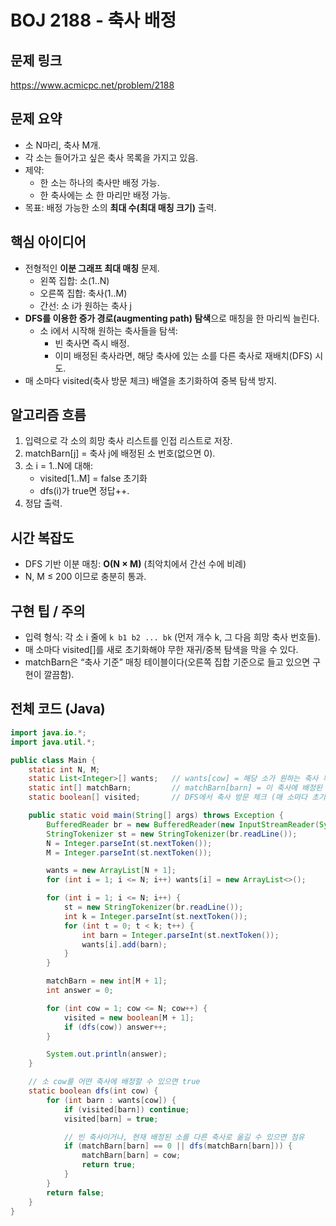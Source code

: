 # BOJ 2188 - 축사 배정

## 문제 링크
https://www.acmicpc.net/problem/2188

## 문제 요약
- 소 N마리, 축사 M개.
- 각 소는 들어가고 싶은 축사 목록을 가지고 있음.
- 제약:
  - 한 소는 하나의 축사만 배정 가능.
  - 한 축사에는 소 한 마리만 배정 가능.
- 목표: 배정 가능한 소의 **최대 수(최대 매칭 크기)** 출력.

## 핵심 아이디어
- 전형적인 **이분 그래프 최대 매칭** 문제.
  - 왼쪽 집합: 소(1..N)
  - 오른쪽 집합: 축사(1..M)
  - 간선: 소 i가 원하는 축사 j
- **DFS를 이용한 증가 경로(augmenting path) 탐색**으로 매칭을 한 마리씩 늘린다.
  - 소 i에서 시작해 원하는 축사들을 탐색:
    - 빈 축사면 즉시 배정.
    - 이미 배정된 축사라면, 해당 축사에 있는 소를 다른 축사로 재배치(DFS) 시도.
- 매 소마다 visited(축사 방문 체크) 배열을 초기화하여 중복 탐색 방지.

## 알고리즘 흐름
1. 입력으로 각 소의 희망 축사 리스트를 인접 리스트로 저장.
2. matchBarn[j] = 축사 j에 배정된 소 번호(없으면 0).
3. 소 i = 1..N에 대해:
   - visited[1..M] = false 초기화
   - dfs(i)가 true면 정답++.
4. 정답 출력.

## 시간 복잡도
- DFS 기반 이분 매칭: **O(N × M)** (최악치에서 간선 수에 비례)
- N, M ≤ 200 이므로 충분히 통과.

## 구현 팁 / 주의
- 입력 형식: 각 소 i 줄에 `k b1 b2 ... bk` (먼저 개수 k, 그 다음 희망 축사 번호들).
- 매 소마다 visited[]를 새로 초기화해야 무한 재귀/중복 탐색을 막을 수 있다.
- matchBarn은 “축사 기준” 매칭 테이블이다(오른쪽 집합 기준으로 들고 있으면 구현이 깔끔함).

## 전체 코드 (Java)
```java
import java.io.*;
import java.util.*;

public class Main {
    static int N, M;
    static List<Integer>[] wants;   // wants[cow] = 해당 소가 원하는 축사 목록
    static int[] matchBarn;         // matchBarn[barn] = 이 축사에 배정된 소 (없으면 0)
    static boolean[] visited;       // DFS에서 축사 방문 체크 (매 소마다 초기화)

    public static void main(String[] args) throws Exception {
        BufferedReader br = new BufferedReader(new InputStreamReader(System.in));
        StringTokenizer st = new StringTokenizer(br.readLine());
        N = Integer.parseInt(st.nextToken());
        M = Integer.parseInt(st.nextToken());

        wants = new ArrayList[N + 1];
        for (int i = 1; i <= N; i++) wants[i] = new ArrayList<>();

        for (int i = 1; i <= N; i++) {
            st = new StringTokenizer(br.readLine());
            int k = Integer.parseInt(st.nextToken());
            for (int t = 0; t < k; t++) {
                int barn = Integer.parseInt(st.nextToken());
                wants[i].add(barn);
            }
        }

        matchBarn = new int[M + 1];
        int answer = 0;

        for (int cow = 1; cow <= N; cow++) {
            visited = new boolean[M + 1];
            if (dfs(cow)) answer++;
        }

        System.out.println(answer);
    }

    // 소 cow를 어떤 축사에 배정할 수 있으면 true
    static boolean dfs(int cow) {
        for (int barn : wants[cow]) {
            if (visited[barn]) continue;
            visited[barn] = true;

            // 빈 축사이거나, 현재 배정된 소를 다른 축사로 옮길 수 있으면 점유
            if (matchBarn[barn] == 0 || dfs(matchBarn[barn])) {
                matchBarn[barn] = cow;
                return true;
            }
        }
        return false;
    }
}
```